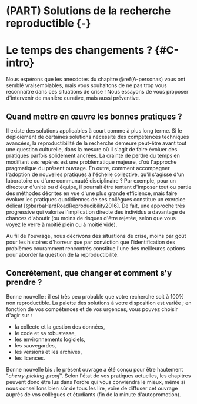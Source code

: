 # (PART) Solutions de la recherche reproductible {-}

# Le temps des changements ? {#C-intro}

Nous espérons que les anecdotes du chapitre \@ref(A-personas) vous ont semblé
vraisemblables, mais vous souhaitons de ne pas trop vous reconnaître dans ces
situations de crise ! Nous essayons de vous proposer d'intervenir de manière
curative, mais aussi préventive.

## Quand mettre en œuvre les bonnes pratiques ?
Il existe des solutions applicables à court comme à plus long terme. Si le déploiement de certaines solutions nécessite des compétences techniques avancées, la reproductibilité de la recherche demeure peut-être avant tout une question culturelle, dans la mesure où il s'agit de faire évoluer des pratiques parfois solidement ancrées. La crainte de perdre du temps en modifiant ses repères est une problématique majeure, d'où l'approche pragmatique du présent ouvrage. 
En outre, comment accompagner l'adoption de nouvelles pratiques à l'échelle collective, qu'il s'agisse d'un laboratoire ou d'une communauté disciplinaire ?
Par exemple, pour un directeur d'unité ou d'équipe, il pourrait être tentant d'imposer tout ou partie des méthodes décrites en vue d'une plus grande efficience, mais faire évoluer les pratiques quotidiennes de ses collègues constitue un exercice délicat [@barbaHardRoadReproducibility2016].
De fait, une approche très progressive qui valorise l'implication directe des individus a davantage de chances d'aboutir (ou moins de risques d'être rejetée, selon que vous voyez le verre à moitié plein ou à moitié vide). 

Au fil de l'ouvrage, nous décrivons des situations de crise, moins par goût pour les histoires d'horreur que par conviction que l'identification des problèmes couramment rencontrés constitue l'une des meilleures options pour aborder la question de la reproductibilité. 

## Concrètement, que changer et comment s'y prendre ?
Bonne nouvelle : il est très peu probable que votre recherche soit à 100% non reproductible. La palette des solutions à votre disposition est variée ; en fonction de vos compétences et de vos urgences, vous pouvez choisir d'agir sur : 
- la collecte et la gestion des données, 
- le code et sa robustesse, 
- les environnements logiciels, 
- les sauvegardes, 
- les versions et les archives, 
- les licences.

Bonne nouvelle bis : le présent ouvrage a été conçu pour être hautement "*cherry-picking-proof*". Selon l'état de vos pratiques actuelles, les chapitres peuvent donc être lus dans l'ordre qui vous conviendra le mieux, même si nous conseillons bien sûr de tous les lire, voire de diffuser cet ouvrage auprès de vos collègues et étudiants (fin de la minute d'autopromotion).
